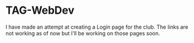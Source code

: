 # TAG-WebDev

I have made an attempt at creating a Login page for the club.
The links are not working as of now but I'll be working on those pages soon. 
